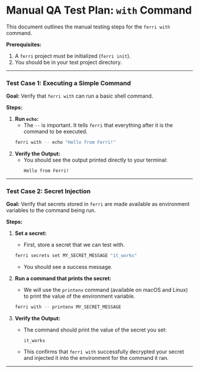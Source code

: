 # Manual QA Test Plan: `with` Command

This document outlines the manual testing steps for the `ferri with` command.

**Prerequisites:**
1.  A `ferri` project must be initialized (`ferri init`).
2.  You should be in your test project directory.

---

### Test Case 1: Executing a Simple Command

**Goal:** Verify that `ferri with` can run a basic shell command.

**Steps:**

1.  **Run `echo`:**
    *   The `--` is important. It tells `ferri` that everything after it is the command to be executed.
    ```bash
    ferri with -- echo "Hello from Ferri!"
    ```
2.  **Verify the Output:**
    *   You should see the output printed directly to your terminal:
        ```
        Hello from Ferri!
        ```

---

### Test Case 2: Secret Injection

**Goal:** Verify that secrets stored in `ferri` are made available as environment variables to the command being run.

**Steps:**

1.  **Set a secret:**
    *   First, store a secret that we can test with.
    ```bash
    ferri secrets set MY_SECRET_MESSAGE "it_works"
    ```
    *   You should see a success message.

2.  **Run a command that prints the secret:**
    *   We will use the `printenv` command (available on macOS and Linux) to print the value of the environment variable.
    ```bash
    ferri with -- printenv MY_SECRET_MESSAGE
    ```
3.  **Verify the Output:**
    *   The command should print the value of the secret you set:
        ```
        it_works
        ```
    *   This confirms that `ferri with` successfully decrypted your secret and injected it into the environment for the command it ran.

---
